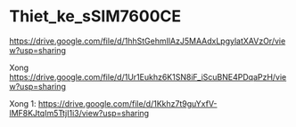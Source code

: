 # Thiet_ke_sSIM7600CE

https://drive.google.com/file/d/1hhStGehmIlAzJ5MAAdxLpgylatXAVzOr/view?usp=sharing


Xong https://drive.google.com/file/d/1Ur1Eukhz6K1SN8iF_iScuBNE4PDqaPzH/view?usp=sharing

Xong 1: https://drive.google.com/file/d/1Kkhz7t9guYxfV-lMF8KJtqIm5TtjI1i3/view?usp=sharing
